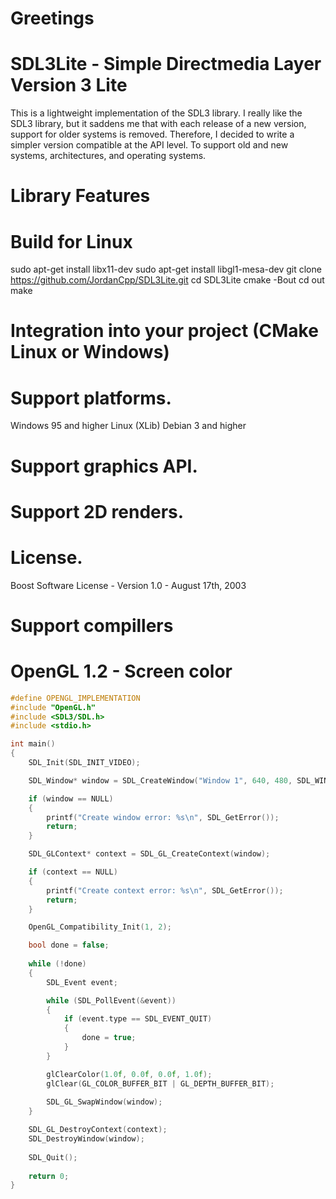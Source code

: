 # Greetings

# SDL3Lite - Simple Directmedia Layer Version 3 Lite
This is a lightweight implementation of the SDL3 library. 
I really like the SDL3 library, but it saddens me that with each release of a new version, support for older systems is removed. 
Therefore, I decided to write a simpler version compatible at the API level. 
To support old and new systems, architectures, and operating systems.

# Library Features

# Build for Linux
sudo apt-get install libx11-dev
sudo apt-get install libgl1-mesa-dev
git clone https://github.com/JordanCpp/SDL3Lite.git
cd SDL3Lite
cmake -Bout
cd out
make

# Integration into your project (CMake Linux or Windows)

# Support platforms.
Windows 95 and higher
Linux (XLib) Debian 3 and higher

# Support graphics API.

# Support 2D renders.

# License.
Boost Software License - Version 1.0 - August 17th, 2003

# Support compillers

# OpenGL 1.2 - Screen color

```c++
#define OPENGL_IMPLEMENTATION
#include "OpenGL.h"
#include <SDL3/SDL.h>
#include <stdio.h>

int main()
{
    SDL_Init(SDL_INIT_VIDEO);

	SDL_Window* window = SDL_CreateWindow("Window 1", 640, 480, SDL_WINDOW_OPENGL);

    if (window == NULL)
    {
        printf("Create window error: %s\n", SDL_GetError());
        return;
    }

    SDL_GLContext* context = SDL_GL_CreateContext(window);

    if (context == NULL)
    {
        printf("Create context error: %s\n", SDL_GetError());
        return;
    }

    OpenGL_Compatibility_Init(1, 2);

    bool done = false;
     
    while (!done) 
    {
        SDL_Event event;

        while (SDL_PollEvent(&event)) 
        {
            if (event.type == SDL_EVENT_QUIT) 
            {
                done = true;
            }
        }

        glClearColor(1.0f, 0.0f, 0.0f, 1.0f);
        glClear(GL_COLOR_BUFFER_BIT | GL_DEPTH_BUFFER_BIT);
        
        SDL_GL_SwapWindow(window);
    }

    SDL_GL_DestroyContext(context);
    SDL_DestroyWindow(window);
    
    SDL_Quit();
    
    return 0;
}

```
